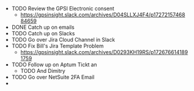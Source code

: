- TODO Review the GPSI Electronic consent
	- https://gpsinsight.slack.com/archives/D04SLLXJ4F4/p1727215746884659
- DONE Catch up on emails
- TODO Catch up on Slacks
- TODO Go over Jira Cloud Channel in Slack
- TODO Fix Bill's Jira Template Problem
	- https://gpsinsight.slack.com/archives/D0293KH19RS/p1726766141891759
- TODO Follow up on Aptum Tickt an
	- TODO And Dimitry
- TODO Go over NetSuite 2FA Email
-